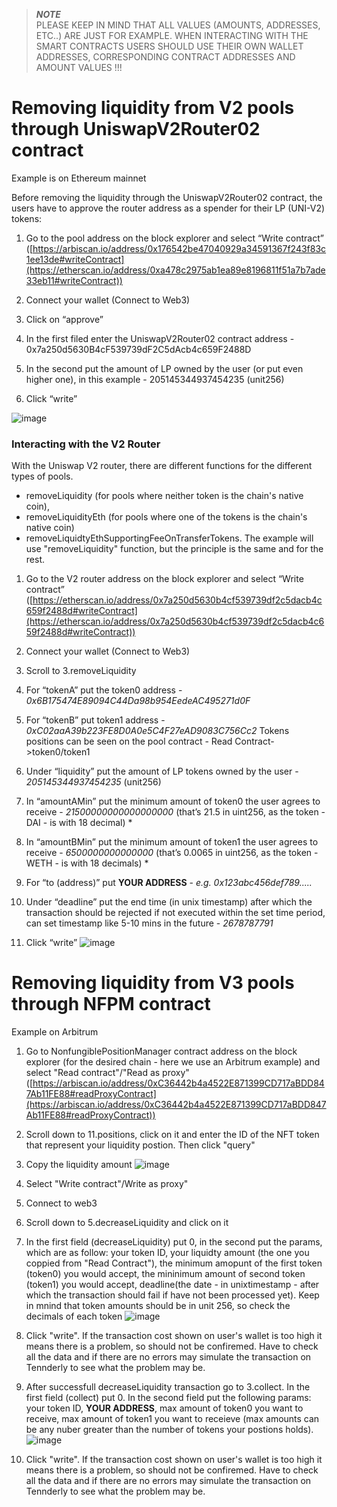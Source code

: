 > **_NOTE_**<br>
> PLEASE KEEP IN MIND THAT ALL VALUES (AMOUNTS, ADDRESSES, ETC..) ARE JUST FOR EXAMPLE. WHEN INTERACTING WITH THE SMART CONTRACTS USERS SHOULD USE THEIR OWN WALLET ADDRESSES, CORRESPONDING CONTRACT ADDRESSES AND AMOUNT VALUES !!!

# Removing liquidity from V2 pools through UniswapV2Router02 contract
Example is on Ethereum mainnet

Before removing the liquidity through the UniswapV2Router02 contract, the users have to approve the router address as a spender for their LP (UNI-V2) tokens:

1. Go to the pool address on the block explorer and select “Write contract” ([https://arbiscan.io/address/0x176542be47040929a34591367f243f83c1ee13de#writeContract](https://etherscan.io/address/0xa478c2975ab1ea89e8196811f51a7b7ade33eb11#writeContract))

2. Connect your wallet (Connect to Web3)

3. Click on “approve”

4. In the first filed enter the UniswapV2Router02 contract address - 0x7a250d5630B4cF539739dF2C5dAcb4c659F2488D

5. In the second put the amount of LP owned by the user (or put even higher one), in this example - 205145344937454235 (unit256)

6. Click “write”

![image](https://github.com/CarpeCryptum/pics/blob/main/Screenshot%202025-01-08%20at%2013.28.46.png)

### Interacting with the V2 Router 
With the Uniswap V2 router, there are different functions for the different types of pools. 
- removeLiquidity (for pools where neither token is the chain's native coin), 
- removeLiquidityEth (for pools where one of the tokens is the chain's native coin) 
- removeLiquidtyEthSupportingFeeOnTransferTokens. The example will use "removeLiquidity" function, but the principle is the same and for the rest.

1. Go to the V2 router address on the block explorer and select “Write contract” ([https://etherscan.io/address/0x7a250d5630b4cf539739df2c5dacb4c659f2488d#writeContract](https://etherscan.io/address/0x7a250d5630b4cf539739df2c5dacb4c659f2488d#writeContract))

2. Connect your wallet (Connect to Web3) 

3. Scroll to 3.removeLiquidity

4. For “tokenA” put the token0 address - *0x6B175474E89094C44Da98b954EedeAC495271d0F*

5. For “tokenB” put token1 address - *0xC02aaA39b223FE8D0A0e5C4F27eAD9083C756Cc2*
Tokens positions can be seen on the pool contract - Read Contract->token0/token1

6. Under “liquidity” put the amount of LP tokens owned by the user - *205145344937454235* (unit256)

7. In “amountAMin” put the minimum amount of token0 the user agrees to receive - *21500000000000000000* (that’s 21.5 in uint256, as the token - DAI -  is with 18 decimal) *

8. In “amountBMin” put the minimum amount of token1 the user agrees to receive - *6500000000000000* (that’s 0.0065 in uint256, as the token - WETH - is with 18 decimals) *

9. For “to (address)” put **YOUR ADDRESS** - *e.g. 0x123abc456def789.....*

10. Under “deadline” put the end time (in unix timestamp) after which the transaction should be rejected if not executed within the set time period, can set timestamp like 5-10 mins in the future - *2678787791*

11. Click “write”
![image](https://github.com/CarpeCryptum/pics/blob/main/Screenshot%202025-01-08%20at%2014.56.06.png)

# Removing liquidity from V3 pools through NFPM contract
Example on Arbitrum

1. Go to NonfungiblePositionManager contract address on the block explorer (for the desired chain - here we use an Arbitrum example) and select "Read contract"/"Read as proxy"
([https://arbiscan.io/address/0xC36442b4a4522E871399CD717aBDD847Ab11FE88#readProxyContract](https://arbiscan.io/address/0xC36442b4a4522E871399CD717aBDD847Ab11FE88#readProxyContract))
2. Scroll down to 11.positions, click on it and enter the ID of the NFT token that represent your liquidity postion. Then click "query"
3. Copy the liquidity amount ![image](https://github.com/CarpeCryptum/pics/blob/bb87fb890ed366f0bd74b4ccb8b8f8af0a6c7c46/Screenshot%202023-09-16%20at%2015.57.00.png)

4. Select "Write contract"/Write as proxy"
5. Connect to web3
6. Scroll down to 5.decreaseLiquidity and click on it
7. In the first field (decreaseLiquidity) put 0, in the second put the params, which are as follow: your token ID, your liquidty amount (the one you coppied from "Read Contract"), the minimum amopunt of the first token (token0) you would accept, the mininimum amount of second token (token1) you would accept, deadline(the date - in unixtimestamp - after which the transaction should fail if have not been processed yet). Keep in mnind that token amounts should be in unit 256, so check the decimals of each token
![image](https://github.com/CarpeCryptum/pics/blob/f2334cbb80fbbfd28a5eaa4b5e5d00ee5912c83b/Screenshot%202023-09-16%20at%2017.41.52.png)
8. Click "write". If the transaction cost shown on user's wallet is too high it means there is a problem, so should not be confiremed. Have to check all the data and if there are no errors may simulate the transaction on Tennderly to see what the problem may be.
9. After successfull decreaseLiquidity transaction go to 3.collect. In the first field (collect) put 0. In the second field put the following params: your token ID, **YOUR ADDRESS**, max amount of token0 you want to receive, max amount of token1 you want to receieve (max amounts can be any nuber greater than the number of tokens your postions holds).
![image](https://github.com/CarpeCryptum/pics/blob/ad8e46dfd009bc335458fc3cba30f9574629b29b/Screenshot%202023-09-16%20at%2018.00.36.png)
10. Click "write". If the transaction cost shown on user's wallet is too high it means there is a problem, so should not be confiremed. Have to check all the data and if there are no errors may simulate the transaction on Tennderly to see what the problem may be.
